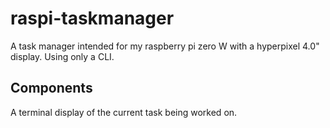 # raspi-taskmanager
A task manager intended for my raspberry pi zero W with a hyperpixel 4.0" display. Using only a CLI.

## Components
A terminal display of the current task being worked on.
